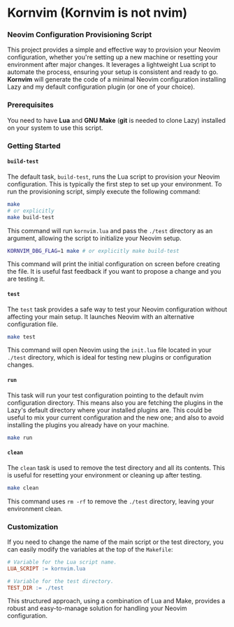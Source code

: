 # Kornvim (Kornvim is not nvim)
### Neovim Configuration Provisioning Script
This project provides a simple and effective way to provision your Neovim
configuration, whether you're setting up a new machine or resetting your
environment after major changes. It leverages a lightweight Lua script to
automate the process, ensuring your setup is consistent and ready to go.
**Kornvim** will generate the code of a minimal Neovim configuration installing
Lazy and my default configuration plugin (or one of your choice). 

### Prerequisites
You need to have **Lua** and **GNU Make** (**git** is needed to clone Lazy)
installed on your system to use this script.

### Getting Started

#### `build-test`
The default task, `build-test`, runs the Lua script to provision your Neovim
configuration. This is typically the first step to set up your environment. To
run the provisioning script, simply execute the following command:

```bash
make
# or explicitly
make build-test
```

This command will run `kornvim.lua` and pass the `./test` directory as an
argument, allowing the script to initialize your Neovim setup.

```bash
KORNVIM_DBG_FLAG=1 make # or explicitly make build-test
```
This command will print the initial configuration on screen before creating the
file. It is useful fast feedback if you want to propose a change and you are
testing it.

#### `test`
The `test` task provides a safe way to test your Neovim configuration without
affecting your main setup. It launches Neovim with an alternative configuration
file.

```bash
make test
```

This command will open Neovim using the `init.lua` file located in your `./test`
directory, which is ideal for testing new plugins or configuration changes.

#### `run`
This task will run your test configuration pointing to the default nvim
configuration directory. This means also you are fetching the plugins in the
Lazy's default directory where your installed plugins are. This could be useful
to mix your current configuration and the new one; and also to avoid installing
the plugins you already have on your machine. 

```bash
make run
```

#### `clean`
The `clean` task is used to remove the test directory and all its contents. This
is useful for resetting your environment or cleaning up after testing.

```bash
make clean
```

This command uses `rm -rf` to remove the `./test` directory, leaving your
environment clean.

### Customization
If you need to change the name of the main script or the test directory, you can
easily modify the variables at the top of the `Makefile`:

```makefile
# Variable for the Lua script name.
LUA_SCRIPT := kornvim.lua

# Variable for the test directory.
TEST_DIR := ./test
```

This structured approach, using a combination of Lua and Make, provides a robust
and easy-to-manage solution for handling your Neovim configuration.
